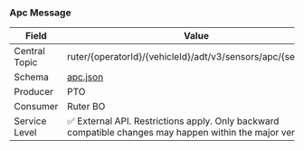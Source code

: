 ### Apc Message
| Field         | Value                                                                                                     |
|---------------|-----------------------------------------------------------------------------------------------------------|
| Central Topic | ruter/{operatorId}/{vehicleId}/adt/v3/sensors/apc/{sensorId}                                              |
| Schema        | [ apc.json ](json-schemas/sensors/apc/apc.json)                                                           |
| Producer      | PTO                                                                                                       |
| Consumer      | Ruter BO                                                                                                  |
| Service Level | ✅ External API. Restrictions apply. Only backward compatible changes may happen within the major version. | 